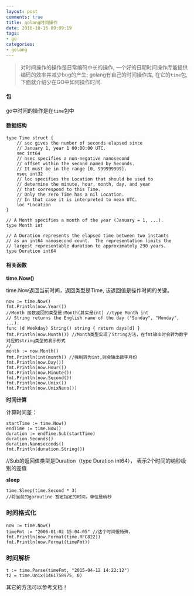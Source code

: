 ```yaml
---
layout: post
comments: true
title: golang时间操作
date: 2016-10-16 09:09:19
tags:
- go
categories:
- golang
---
```


> 对时间操作的操作是日常编码中长的操作, 一个好的日期时间操作库能提供编码的效率并减少bug的产生; golang有自己的时间操作库, 在它的`time`包,下面就介绍少在GO中如何操作时间.

<!-- more -->

#### 包

go中时间的操作是在`time`包中

#### 数据结构

```golang
type Time struct {
    // sec gives the number of seconds elapsed since
    // January 1, year 1 00:00:00 UTC.
    sec int64
    // nsec specifies a non-negative nanosecond
    // offset within the second named by Seconds.
    // It must be in the range [0, 999999999].
    nsec int32
    // loc specifies the Location that should be used to
    // determine the minute, hour, month, day, and year
    // that correspond to this Time.
    // Only the zero Time has a nil Location.
    // In that case it is interpreted to mean UTC.
    loc *Location
}

// A Month specifies a month of the year (January = 1, ...).
type Month int

// A Duration represents the elapsed time between two instants
// as an int64 nanosecond count.  The representation limits the
// largest representable duration to approximately 290 years.
type Duration int64
```

#### 相关函数

**time.Now()**

time.Now返回当前时间，返回类型是Time, 该返回值是操作时间的关键。

```golang    
now := time.Now()
fmt.Println(now.Year())
//Month 函数返回的类型是:Month(其实是int) //type Month int
// String returns the English name of the day ("Sunday", "Monday", ...).
func (d Weekday) String() string { return days[d] }
fmt.Println(now.Month()) //Month类型实现了String方法，在fmt输出时会转为数字对应的string类型的表示形式
//	
month := now.Month()
fmt.Println(int(month)) //强制转为int,则会输出数字月份
fmt.Println(now.Day())
fmt.Println(now.Hour())
fmt.Println(now.Minute())
fmt.Println(now.Second())
fmt.Println(now.Unix())
fmt.Println(now.UnixNano())
```

**时间计算**	

计算时间差：

```golang
startTime := time.Now()
endTime := time.Now()
duration := endTime.Sub(startTime) 
duration.Seconds()
duration.Nanoseconds()
fmt.Println(duration.String())
```

//Sub的返回值类型是Duration（type Duration int64）， 表示2个时间的纳秒级别的差值

**sleep**

```golang
time.Sleep(time.Second * 3)
//将当前的goroutine 暂定指定的时间，单位是纳秒
```
### 时间格式化

```golang
now := time.Now()
timeFmt := "2006-01-02 15:04:05" //这个时间很特殊，
fmt.Println(now.Format(time.RFC822))
fmt.Println(now.Format(timeFmt))
```

### 时间解析

```golang
t := time.Parse(timeFmt, "2015-04-12 14:22:12")
t2 = time.Unix(1461758975, 0)
```

其它的方法可以参考文档！
          
                
                
                
